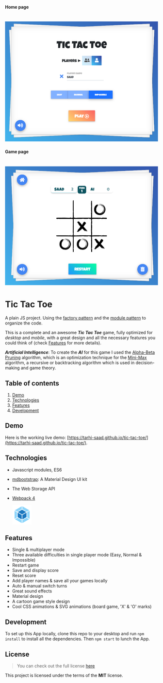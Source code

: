 **Home page**

# ![Tic Tac Toe](images/screenshot2.png)

**Game page**

# ![Tic Tac Toe](images/screenshot.png)

# Tic Tac Toe

A plain JS project. Using the [factory pattern](https://addyosmani.com/resources/essentialjsdesignpatterns/book/#factorypatternjavascript) and the [module pattern](https://addyosmani.com/resources/essentialjsdesignpatterns/book/#modulepatternjavascript) to organize the code.

This is a complete and an awesome **_Tic Tac Toe_** game, fully optimized for _desktop_ and _mobile_, with a great design and all the necessary features you could think of (check [Features](#features) for more details).

**_Artificial Intelligence_**: To create the **_AI_** for this game I used the [Alpha-Beta Pruning](https://www.javatpoint.com/ai-alpha-beta-pruning) algorithm, which is an optimization technique for the [Mini-Max](https://www.javatpoint.com/mini-max-algorithm-in-ai) algorithm, a recursive or backtracking algorithm which is used in decision-making and game theory.

## Table of contents

1. [Demo](#demo)
2. [Technologies](#technologies)
3. [Features](#features)
4. [Development](#development)

## Demo

Here is the working live demo:
[https://tarhi-saad.github.io/tic-tac-toe/](https://tarhi-saad.github.io/tic-tac-toe/).

## Technologies

- Javascript modules, ES6
- [mdbootstrap](https://mdbootstrap.com): A Material Design UI kit
- The Web Storage API
- [Webpack 4](https://webpack.js.org/)

  <img width="64" height="64" src="images/webpack.png">

## Features

- Single & multiplayer mode
- Three available difficulties in single player mode (Easy, Normal & Impossible)
- Restart game
- Save and display score
- Reset score
- Add player names & save all your games locally
- Auto & manual switch turns
- Great sound effects
- Material design
- A cartoon game style design
- Cool CSS animations & SVG animations (board game, 'X' & 'O' marks)

## Development

To set up this App locally, clone this repo to your desktop and run `npm install` to install all the dependencies. Then `npm start` to lunch the App.

## License

> You can check out the full license [here](LICENSE)

This project is licensed under the terms of the **MIT** license.

